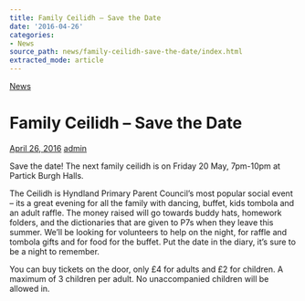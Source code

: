 ```yaml
---
title: Family Ceilidh – Save the Date
date: '2016-04-26'
categories:
- News
source_path: news/family-ceilidh-save-the-date/index.html
extracted_mode: article
---
```

[News](category/news/)

# Family Ceilidh – Save the Date

[April 26, 2016](news/family-ceilidh-save-the-date/) [admin](author/admin/)

Save the date! The next family ceilidh is on Friday 20 May, 7pm-10pm at Partick Burgh Halls.

The Ceilidh is Hyndland Primary Parent Council’s most popular social event – its a great evening for all the family with dancing, buffet, kids tombola and an adult raffle. The money raised will go towards buddy hats, homework folders, and the dictionaries that are given to P7s when they leave this summer. We’ll be looking for volunteers to help on the night, for raffle and tombola gifts and for food for the buffet. Put the date in the diary, it’s sure to be a night to remember.

You can buy tickets on the door, only £4 for adults and £2 for children. A maximum of 3 children per adult. No unaccompanied children will be allowed in.
